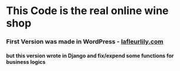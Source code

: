 # **This Code is the real online wine shop**

### First Version was made in  WordPress - [lafleurlily.com]()

#### but this version wrote in Django and fix/expend some functions for business logics